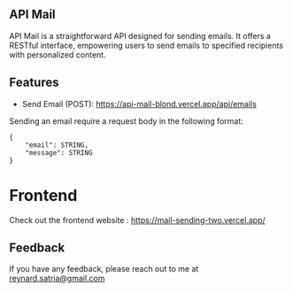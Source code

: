 
## API Mail

API Mail is a straightforward API designed for sending emails. It offers a RESTful interface, empowering users to send emails to specified recipients with personalized content.

## Features


- Send Email (POST): https://api-mail-blond.vercel.app/api/emails


Sending an email require a request body in the following format:

    {
        "email": STRING,
        "message": STRING
    }

# Frontend

Check out the frontend website : https://mail-sending-two.vercel.app/



## Feedback

If you have any feedback, please reach out to me at reynard.satria@gmail.com


